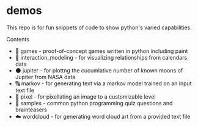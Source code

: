 # demos

This repo is for fun snippets of code to show python's varied capabilities.

Contents
* 🎲 games - proof-of-concept games written in python including paint
* 🤝 interaction_modeling - for visualizing relationships from calendars data
* 🌑 jupiter - for plottng the cucumlative number of known moons of Jupiter from NASA data
* 🔠 markov - for generating text via a markov model trained on an input text file
* 🌻 pixel - for pixellating an image to a customizable level
* 🤔 samples - common python programming quiz questions and brainteasers
* ☁️ wordcloud - for generating word cloud art from a provided text file
